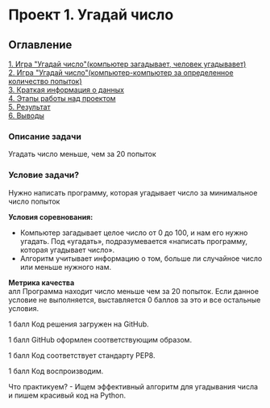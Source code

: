 # Проект 1. Угадай число

## Оглавление  
[1. Игра "Угадай число"(компьютер загадывает, человек угадывавет)](https://github.com/AlexeyDep/SF_project_game_guess_the_number/blob/master/game.py)  
[2. Игра "Угадай число"(компьютер-компьютер за определенное количество попыток)](https://github.com/AlexeyDep/SF_project_game_guess_the_number/blob/master/game_v2.py)  
[3. Краткая информация о данных](.README.md#Краткая-информация-о-данных)  
[4. Этапы работы над проектом](.README.md#Этапы-работы-над-проектом)  
[5. Результат](.README.md#Результат)    
[6. Выводы](.README.md#Выводы) 

### Описание задачи    
Угадать число меньше, чем за 20 попыток


### Условие задачи?    
Нужно написать программу, которая угадывает число за минимальное число попыток

**Условия соревнования:**  
- Компьютер загадывает целое число от 0 до 100, и нам его нужно угадать. Под «угадать», подразумевается «написать программу, которая угадывает число».
- Алгоритм учитывает информацию о том, больше ли случайное число или меньше нужного нам.

**Метрика качества**     
алл Программа находит число меньше чем за 20 попыток. Если данное условие не выполняется, выставляется 0 баллов за это и все остальные условия.

1 балл Код решения загружен на GitHub.

1 балл GitHub оформлен соответствующим образом.

1 балл Код соответствует стандарту PEP8.

1 балл Код воспроизводим.

Что практикуем? - Ищем эффективный алгоритм для угадывания числа и пишем красивый код на Python.
